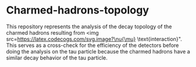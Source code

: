 # Charmed-hadrons-topology
This repository represents the analysis of the decay topology of the charmed hadrons resulting from <img src=https://latex.codecogs.com/svg.image?\nu{\mu} \text{interaction}".
This serves as a cross-check for the efficiency of the detectors before doing the analysis on the tau particle because the charmed hadrons have a similar decay behavior of the tau particle. 
